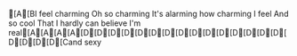[A[BI feel charming
Oh so charming
It's alarming how charming I feel
And so cool
That I hardly can believe I'm real[A[A[A[A[D[D[D[D[D[D[D[D[D[D[D[D[D[D[D[D[D[D[D[Cand sexy
